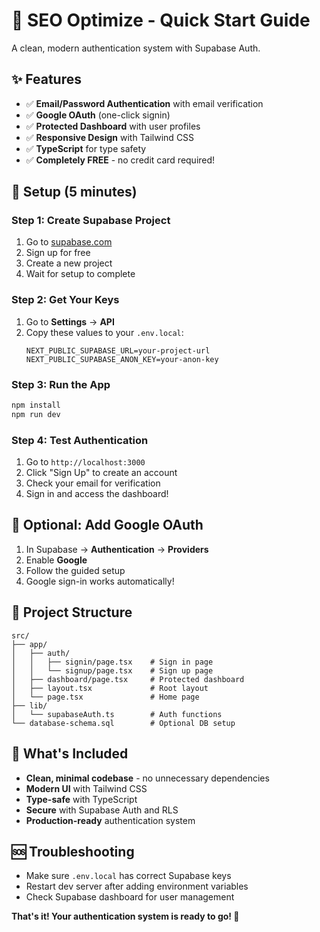 # 🚀 SEO Optimize - Quick Start Guide

A clean, modern authentication system with Supabase Auth.

## ✨ Features

- ✅ **Email/Password Authentication** with email verification
- ✅ **Google OAuth** (one-click signin)
- ✅ **Protected Dashboard** with user profiles
- ✅ **Responsive Design** with Tailwind CSS
- ✅ **TypeScript** for type safety
- ✅ **Completely FREE** - no credit card required!

## 🚀 Setup (5 minutes)

### Step 1: Create Supabase Project
1. Go to [supabase.com](https://supabase.com)
2. Sign up for free
3. Create a new project
4. Wait for setup to complete

### Step 2: Get Your Keys
1. Go to **Settings** → **API**
2. Copy these values to your `.env.local`:
   ```env
   NEXT_PUBLIC_SUPABASE_URL=your-project-url
   NEXT_PUBLIC_SUPABASE_ANON_KEY=your-anon-key
   ```

### Step 3: Run the App
```bash
npm install
npm run dev
```

### Step 4: Test Authentication
1. Go to `http://localhost:3000`
2. Click "Sign Up" to create an account
3. Check your email for verification
4. Sign in and access the dashboard!

## 🔧 Optional: Add Google OAuth

1. In Supabase → **Authentication** → **Providers**
2. Enable **Google**
3. Follow the guided setup
4. Google sign-in works automatically!

## 📁 Project Structure

```
src/
├── app/
│   ├── auth/
│   │   ├── signin/page.tsx    # Sign in page
│   │   └── signup/page.tsx    # Sign up page
│   ├── dashboard/page.tsx     # Protected dashboard
│   ├── layout.tsx             # Root layout
│   └── page.tsx               # Home page
├── lib/
│   └── supabaseAuth.ts        # Auth functions
└── database-schema.sql        # Optional DB setup
```

## 🎯 What's Included

- **Clean, minimal codebase** - no unnecessary dependencies
- **Modern UI** with Tailwind CSS
- **Type-safe** with TypeScript
- **Secure** with Supabase Auth and RLS
- **Production-ready** authentication system

## 🆘 Troubleshooting

- Make sure `.env.local` has correct Supabase keys
- Restart dev server after adding environment variables
- Check Supabase dashboard for user management

**That's it! Your authentication system is ready to go! 🎉**
